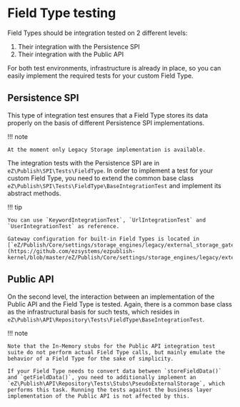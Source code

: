 # Field Type testing

Field Types should be integration tested on 2 different levels:

1.  Their integration with the Persistence SPI
2.  Their integration with the Public API

For both test environments, infrastructure is already in place, so you can easily implement the required tests for your custom Field Type.

## Persistence SPI

This type of integration test ensures that a Field Type stores its data properly on the basis of different Persistence SPI implementations.

!!! note

    At the moment only Legacy Storage implementation is available.

The integration tests with the Persistence SPI are in `eZ\Publish\SPI\Tests\FieldType`. In order to implement a test for your custom Field Type, you need to extend the common base class `eZ\Publish\SPI\Tests\FieldType\BaseIntegrationTest` and implement its abstract methods.

!!! tip

    You can use `KeywordIntegrationTest`, `UrlIntegrationTest` and `UserIntegrationTest` as reference.

    Gateway configuration for built-in Field Types is located in [`eZ/Publish/Core/settings/storage_engines/legacy/external_storage_gateways.yml`](https://github.com/ezsystems/ezpublish-kernel/blob/master/eZ/Publish/Core/settings/storage_engines/legacy/external_storage_gateways.yml).

## Public API

On the second level, the interaction between an implementation of the Public API and the Field Type is tested.
Again, there is a common base class as the infrastructural basis for such tests,
which resides in `eZ\Publish\API\Repository\Tests\FieldType\BaseIntegrationTest`.

!!! note

    Note that the In-Memory stubs for the Public API integration test suite do not perform actual Field Type calls, but mainly emulate the behavior of a Field Type for the sake of simplicity.

    If your Field Type needs to convert data between `storeFieldData()` and `getFieldData()`, you need to additionally implement an `eZ\Publish\API\Repository\Tests\Stubs\PseudoExternalStorage`, which performs this task. Running the tests against the business layer implementation of the Public API is not affected by this.
